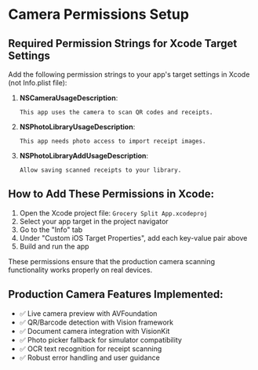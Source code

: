 # Camera Permissions Setup

## Required Permission Strings for Xcode Target Settings

Add the following permission strings to your app's target settings in Xcode (not Info.plist file):

1. **NSCameraUsageDescription**:
   ```
   This app uses the camera to scan QR codes and receipts.
   ```

2. **NSPhotoLibraryUsageDescription**:
   ```
   This app needs photo access to import receipt images.
   ```

3. **NSPhotoLibraryAddUsageDescription**:
   ```
   Allow saving scanned receipts to your library.
   ```

## How to Add These Permissions in Xcode:

1. Open the Xcode project file: `Grocery Split App.xcodeproj`
2. Select your app target in the project navigator
3. Go to the "Info" tab
4. Under "Custom iOS Target Properties", add each key-value pair above
5. Build and run the app

These permissions ensure that the production camera scanning functionality works properly on real devices.

## Production Camera Features Implemented:

- ✅ Live camera preview with AVFoundation
- ✅ QR/Barcode detection with Vision framework
- ✅ Document camera integration with VisionKit
- ✅ Photo picker fallback for simulator compatibility
- ✅ OCR text recognition for receipt scanning
- ✅ Robust error handling and user guidance